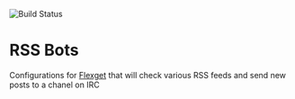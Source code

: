 ![Build Status](https://travis-ci.org/creadak/rss_bots.svg?branch=master)

# RSS Bots

Configurations for [Flexget](https://flexget.com) that will check various RSS feeds and send new posts to a chanel on IRC
